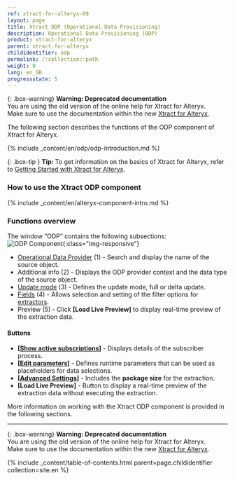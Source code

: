 ```yaml
---
ref: xtract-for-alteryx-09
layout: page
title: Xtract ODP (Operational Data Provisioning)
description: Operational Data Provisioning (ODP)
product: xtract-for-alteryx
parent: xtract-for-alteryx
childidentifier: odp
permalink: /:collection/:path
weight: 9
lang: en_GB
progressstate: 5
---
```


{: .box-warning}
**Warning: Deprecated documentation** <br>
You are using the old version of the online help for Xtract for Alteryx.<br>
Make sure to use the documentation within the new [Xtract for Alteryx](https://helpcenter.theobald-software.com/xtract-for-alteryx/documentation/introduction/).

The following section describes the functions of the ODP component of Xtract for Alteryx.<br>

{% include _content/en/odp/odp-introduction.md %} 

{: .box-tip }
**Tip:** To get information on the basics of Xtract for Alteryx, refer to [Getting Started with Xtract for Alteryx](./getting-started).

### How to use the Xtract ODP component
{% include _content/en/alteryx-component-intro.md %}

###  Functions overview
The window “ODP” contains the following subsections:<br>
![ODP Component](/img/content/xfa/xfa_odp_overview.png){:class="img-responsive"}

- [Operational Data Provider](./odp/odp-define#to-search-for-a-data-object) (1) - Search and display the name of the source object.
- Additional info (2) - Displays the ODP provider context and the data type of the source object.
- [Update mode](./odp/odp-define#update-mode) (3) - Defines the update mode, full or delta update.
- [Fields](./odp/odp-define#selections-and-filters) (4) - Allows selection and setting of the filter options for [extractors](./odp/odp-extractors).
- Preview (5) - Click **[Load Live Preview]** to display real-time preview of the extraction data.

#### Buttons
- **[[Show active subscriptions](./odp/odp-settings#subscriptions)]** - Displays details of the subscriber process.
- **[[Edit parameters](./odp/odp-settings#edit-parameters)]** - Defines runtime parameters that can be used as placeholders for data selections.
- **[[Advanced Settings](./odp/odp-settings#advanced-settings)]** - Includes the **package size** for the extraction.
- **[Load Live Preview]** - Button to display a real-time preview of the extraction data without executing the extraction.


More information on working with the Xtract ODP component is provided in the following sections.

---

{: .box-warning}
**Warning: Deprecated documentation** <br>
You are using the old version of the online help for Xtract for Alteryx.<br>
Make sure to use the documentation within the new [Xtract for Alteryx](https://helpcenter.theobald-software.com/xtract-for-alteryx/documentation/introduction/).

{% include _content/table-of-contents.html parent=page.childidentifier collection=site.en %}

